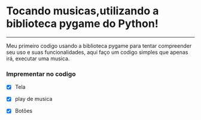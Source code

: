 # Tocando musicas,utilizando a biblioteca pygame do Python!
***
 Meu primeiro codigo usando a biblioteca pygame para tentar compreender
 seu uso e suas funcionalidades, aqui faço um codigo simples que apenas irá, executar uma musica.

 ### Imprementar no codigo

- [x] Tela
- [x] play de musica
- [x] Botões




